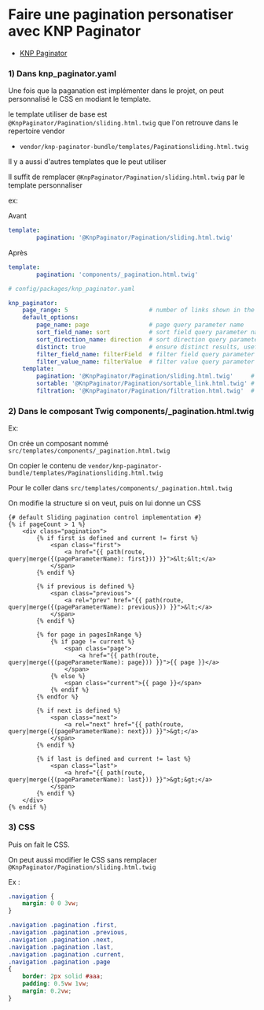 # Faire une pagination personatiser avec KNP Paginator

- [KNP Paginator](https://github.com/KnpLabs/KnpPaginatorBundle)

### 1) Dans knp_paginator.yaml

Une fois que la paganation est implémenter dans le projet, on peut personnalisé le CSS en modiant le template.

le template utiliser de base est `@KnpPaginator/Pagination/sliding.html.twig` que l'on retrouve dans le repertoire vendor
- `vendor/knp-paginator-bundle/templates/Paginationsliding.html.twig`

Il y a aussi d'autres templates que le peut utiliser

Il suffit de remplacer `@KnpPaginator/Pagination/sliding.html.twig` par le template personnaliser

ex:

Avant
```yaml
template:
        pagination: '@KnpPaginator/Pagination/sliding.html.twig'
```

Après
```yaml
template:
        pagination: 'components/_pagination.html.twig'
```

```yaml
# config/packages/knp_paginator.yaml 

knp_paginator:
    page_range: 5                       # number of links shown in the pagination menu (e.g: you have 10 pages, a page_range of 3, on the 5th page you'll see links to page 4, 5, 6)
    default_options:
        page_name: page                 # page query parameter name
        sort_field_name: sort           # sort field query parameter name
        sort_direction_name: direction  # sort direction query parameter name
        distinct: true                  # ensure distinct results, useful when ORM queries are using GROUP BY statements
        filter_field_name: filterField  # filter field query parameter name
        filter_value_name: filterValue  # filter value query parameter name
    template:
        pagination: '@KnpPaginator/Pagination/sliding.html.twig'     # sliding pagination controls template
        sortable: '@KnpPaginator/Pagination/sortable_link.html.twig' # sort link template
        filtration: '@KnpPaginator/Pagination/filtration.html.twig'  # filters template
```


### 2) Dans le composant Twig components/_pagination.html.twig

Ex:

On crée un composant nommé `src/templates/components/_pagination.html.twig`

On copier le contenu de `vendor/knp-paginator-bundle/templates/Paginationsliding.html.twig`

Pour le coller dans `src/templates/components/_pagination.html.twig`

On modifie la structure si on veut, puis on lui donne un CSS

```twig
{# default Sliding pagination control implementation #}
{% if pageCount > 1 %}
    <div class="pagination">
        {% if first is defined and current != first %}
            <span class="first">
                <a href="{{ path(route, query|merge({(pageParameterName): first})) }}">&lt;&lt;</a>
            </span>
        {% endif %}

        {% if previous is defined %}
            <span class="previous">
                <a rel="prev" href="{{ path(route, query|merge({(pageParameterName): previous})) }}">&lt;</a>
            </span>
        {% endif %}

        {% for page in pagesInRange %}
            {% if page != current %}
                <span class="page">
                    <a href="{{ path(route, query|merge({(pageParameterName): page})) }}">{{ page }}</a>
                </span>
            {% else %}
                <span class="current">{{ page }}</span>
            {% endif %}
        {% endfor %}

        {% if next is defined %}
            <span class="next">
                <a rel="next" href="{{ path(route, query|merge({(pageParameterName): next})) }}">&gt;</a>
            </span>
        {% endif %}

        {% if last is defined and current != last %}
            <span class="last">
                <a href="{{ path(route, query|merge({(pageParameterName): last})) }}">&gt;&gt;</a>
            </span>
        {% endif %}
    </div>
{% endif %}
```

### 3) CSS

Puis on fait le CSS.

On peut aussi modifier le CSS sans remplacer `@KnpPaginator/Pagination/sliding.html.twig`

Ex :

```css
.navigation {
    margin: 0 0 3vw;
}

.navigation .pagination .first,
.navigation .pagination .previous,
.navigation .pagination .next,
.navigation .pagination .last,
.navigation .pagination .current, 
.navigation .pagination .page
{
    border: 2px solid #aaa;
    padding: 0.5vw 1vw;
    margin: 0.2vw;
}
```